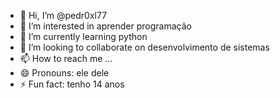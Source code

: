- 👋 Hi, I’m @pedr0xl77
- 👀 I’m interested in aprender programação
- 🌱 I’m currently learning python
- 💞️ I’m looking to collaborate on desenvolvimento de sistemas
- 📫 How to reach me ...
- 😄 Pronouns: ele dele
- ⚡ Fun fact: tenho 14 anos

<!---
pedr0xl77/pedr0xl77 is a ✨ special ✨ repository because its `README.md` (this file) appears on your GitHub profile.
You can click the Preview link to take a look at your changes.
--->

